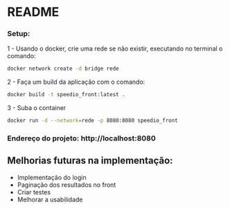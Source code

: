 # README

### Setup:

1 - Usando o docker, crie uma rede se não existir, executando no terminal o comando:

```sh
docker network create -d bridge rede
```

2 - Faça um build da aplicação com o comando:

```sh
docker build -t speedio_front:latest .
```

3 - Suba o container

```sh
docker run -d --network=rede -p 8080:8080 speedio_front
```

### Endereço do projeto: http://localhost:8080

## Melhorias futuras na implementação:

- Implementação do login 
- Paginação dos resultados no front
- Criar testes
- Melhorar a usabilidade